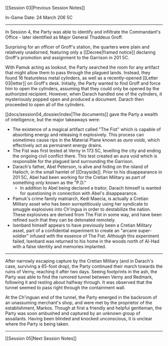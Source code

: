 [[Session 03|Previous Session Notes]]

In-Game Date: 24 March 206 5C

---

In Session 4, the Party was able to identify and infiltrate the Commandant's Office - later identified as Major General Thaddeus Groff.

Surprising for an officer of Groff's station, the quarters were plain and relatively unadorned, featuring only a [[Decree|framed notice]] declaring Groff's promotion and assignment to the Garrison in 201 5C. 

With Pamuk acting as lookout, the Party searched the room for any artifact that might allow them to pass through the plagued lands. Instead, they found 16 featureless metal cylinders, as well as a recently-opened [[Letter 03|letter]] on Groff's desk. Initially, the Party wanted to find Groff and force him to open the cylinders, assuming that they could only be opened by the authorized recipient. However, when Darach handled one of the cylinders, it mysteriously popped open and produced a document. Darach then proceeded to open all of the cylinders. 

[[docs/session04_dossier/index|The documents]] gave the Party a wealth of intelligence, but the major takeaways were:
- The existence of a magical artifact called "The Fist" which is capable of absorbing energy and releasing it explosively. This process can sometimes cause rips in the Material Plane known as *aura voids*, which effectively act as permanent energy drains. 
- The Fist was first tested at Verny in 173 5C, levelling the city and ending the ongoing civil conflict there. This test created an aura void which is responsible for the plagued land surrounding the Garrison. 
- Darach's father, Abel Peterson, is alive and hiding on the island of Hailoch, in the small hamlet of [[Drayside]]. Prior to his disappearance in 201 5C, Abel had been working for the Cretian Military as part of something only known as the "P.D."
	- In addition to Abel being declared a traitor, Darach himself is wanted for questioning in connection with Abel's disappearance.
- Pamuk's crime family matriarch, Kedi Maecia, is actually a Cretian Military asset who has been surreptitiously using her syndicate to smuggle explosives into Ch'ingua in order to destabilize the nation. These explosives are derived from The Fist in some way, and have been refined such that they can be detonated remotely. 
- Isenbard himself appears to have previously been a Cretian Military asset, part of a confidential experiment to create an "arcane super-soldier" infused with the essence of The Fist. Although this experiment failed, Isenbard was returned to his home in the woods north of Al-Had with a false identity and memories implanted. 

---

After narrowly escaping capture by the Cretian Military (and in Darach's case, surviving a 65-foot drop), the Party continued their march towards the ruins of Verny, reaching it after two days. Seeing footprints in the ash, the Party was able to find the rumored tunnel between Verny and Redmark, following it and resting about halfway through. It was observed that the tunnel seemed to pass right through the containment wall. 

At the Ch'inguan end of the tunnel, the Party emerged in the backroom of an unassuming merchant's shop, and were met by the proprietor of the establishment, Markos. Though at first a friendly and helpful gentleman, the Party was soon ambushed and captured by an unknown group of assailants. Having been blinded and knocked unconscious, it is unclear where the Party is being taken. 

---

[[Session 05|Next Session Notes]]